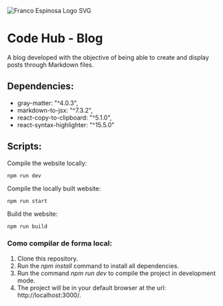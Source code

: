 ![Franco Espinosa Logo SVG](https://i.imgur.com/DXFtqGm.png)

# Code Hub - Blog

A blog developed with the objective of being able to create and display posts through Markdown files.

## Dependencies:

- gray-matter: "^4.0.3",
- markdown-to-jsx: "^7.3.2",
- react-copy-to-clipboard: "^5.1.0",
- react-syntax-highlighter: "^15.5.0"

## Scripts:

Compile the website locally:

```
npm run dev
```

Compile the locally built website:

```
npm run start
```

Build the website:

```
npm run build
```

### Como compilar de forma local:

1. Clone this repository.
2. Run the _npm install_ command to install all dependencies.
3. Run the command _npm run dev_ to compile the project in development mode.
4. The project will be in your default browser at the url: http://localhost:3000/.
